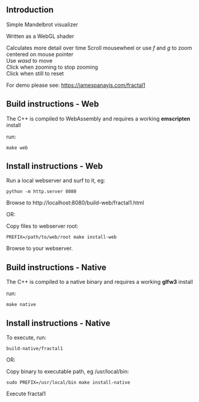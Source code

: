 ## Introduction

Simple Mandelbrot visualizer  
  
Written as a WebGL shader  
  
Calculates more detail over time
Scroll mousewheel or use *f* and *g* to zoom centered on mouse pointer  
Use *wasd* to move  
Click when zooming to stop zooming  
Click when still to reset  
  
For demo please see: https://jamespanayis.com/fractal1

## Build instructions - Web

The C++ is compiled to WebAssembly and requires a working **emscripten** install  
  
run:

	make web


## Install instructions - Web

Run a local webserver and surf to it, eg:

	python -m http.server 8080

Browse to http://localhost:8080/build-web/fractal1.html

OR:

Copy files to webserver root:

	PREFIX=/path/to/web/root make install-web
	
Browse to your webserver.


## Build instructions - Native

The C++ is compiled to a native binary and requires a working **glfw3** install  
  
run:

	make native

## Install instructions - Native

To execute, run:

	build-native/fractal1

OR:

Copy binary to executable path, eg /usr/local/bin:

	sudo PREFIX=/usr/local/bin make install-native

Execute fractal1